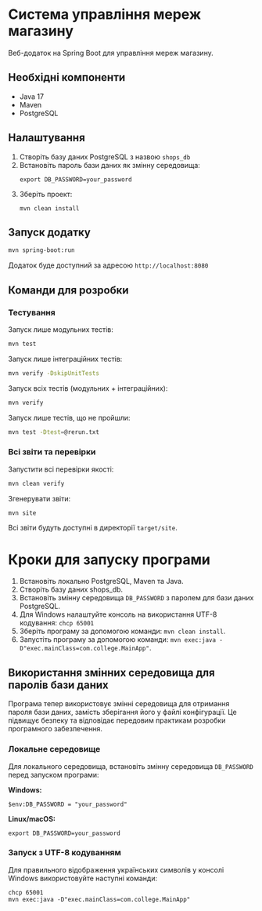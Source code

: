 # Система управління мереж магазину

Веб-додаток на Spring Boot для управління мереж магазину.

## Необхідні компоненти

- Java 17
- Maven
- PostgreSQL

## Налаштування

1. Створіть базу даних PostgreSQL з назвою `shops_db`
2. Встановіть пароль бази даних як змінну середовища:
   ```
   export DB_PASSWORD=your_password
   ```
3. Зберіть проект:
   ```
   mvn clean install
   ```

## Запуск додатку

```bash
mvn spring-boot:run
```

Додаток буде доступний за адресою `http://localhost:8080`

## Команди для розробки

### Тестування

Запуск лише модульних тестів:
```bash
mvn test
```

Запуск лише інтеграційних тестів:
```bash
mvn verify -DskipUnitTests
```

Запуск всіх тестів (модульних + інтеграційних):
```bash
mvn verify
```

Запуск лише тестів, що не пройшли:
```bash
mvn test -Dtest=@rerun.txt
```

### Всі звіти та перевірки

Запустити всі перевірки якості:
```bash
mvn clean verify
```

Згенерувати звіти:
```bash
mvn site
```

Всі звіти будуть доступні в директорії `target/site`.

# Кроки для запуску програми
1. Встановіть локально PostgreSQL, Maven та Java.
2. Створіть базу даних shops_db.
3. Встановіть змінну середовища `DB_PASSWORD` з паролем для бази даних PostgreSQL.
4. Для Windows налаштуйте консоль на використання UTF-8 кодування: `chcp 65001`
5. Зберіть програму за допомогою команди: `mvn clean install`.
6. Запустіть програму за допомогою команди: `mvn exec:java -D"exec.mainClass=com.college.MainApp"`.

## Використання змінних середовища для паролів бази даних

Програма тепер використовує змінні середовища для отримання пароля бази даних, замість зберігання його у файлі конфігурації. Це підвищує безпеку та відповідає передовим практикам розробки програмного забезпечення.

### Локальне середовище

Для локального середовища, встановіть змінну середовища `DB_PASSWORD` перед запуском програми:

**Windows:**
```
$env:DB_PASSWORD = "your_password"
```

**Linux/macOS:**
```
export DB_PASSWORD=your_password
```

### Запуск з UTF-8 кодуванням

Для правильного відображення українських символів у консолі Windows використовуйте наступні команди:

```
chcp 65001
mvn exec:java -D"exec.mainClass=com.college.MainApp"
```
